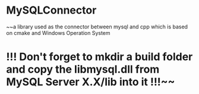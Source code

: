 # MySQLConnector
~~a library used as the connector between mysql and cpp which is based on cmake and Windows Operation System

# !!!  Don't forget to mkdir a build folder and copy the libmysql.dll from MySQL Server X.X/lib into it  !!!~~
